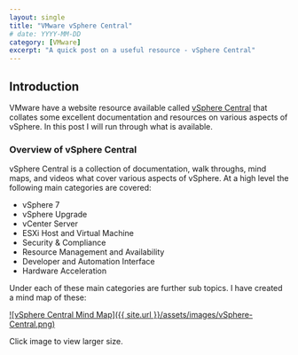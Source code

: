 ```yaml
---
layout: single
title: "VMware vSphere Central"
# date: YYYY-MM-DD
category: [VMware]
excerpt: "A quick post on a useful resource - vSphere Central"
---
```


## Introduction

VMware have a website resource available called [vSphere Central](https://vspherecentral.vmware.com) that collates some excellent documentation and resources on various aspects of vSphere. In this post I will run through what is available.

### Overview of vSphere Central

vSphere Central is a collection of documentation, walk throughs, mind maps, and videos what cover various aspects of vSphere. At a high level the following main categories are covered:

- vSphere 7
- vSphere Upgrade
- vCenter Server
- ESXi Host and Virtual Machine
- Security & Compliance
- Resource Management and Availability
- Developer and Automation Interface
- Hardware Acceleration

Under each of these main categories are further sub topics. I have created a mind map of these:

[![vSphere Central Mind Map]({{ site.url }}/assets/images/vSphere-Central.png)](https://www.vgemba.net/assets/images/vSphere-Central.png "vSphere Central Mind Map")

Click image to view larger size.

